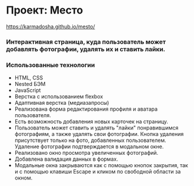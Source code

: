 # Проект: Место

https://karmadosha.github.io/mesto/

### Интерактивная страница, куда пользователь может добавлять фотографии, удалять их и ставить лайки.

### Использованные технологии
* HTML, CSS
* Nested БЭМ
* JavaScript
* Верстка с использованием flexbox
* Адаптивная верстка (медиазапросы)
* Реализована форма редактирования профиля и аватара пользователя.
* Есть возможность добавления новых карточек на страницу.
* Пользователь может ставить и удалять "лайки" понравившимся фотографиям, а также удалять свои фотографии. Кнопка удаления присутствует только на фото, добавленных пользователем. Удаление фотографии подтверждается в модальном окне.
* Реализовано окно просмотра увеличенных фотографий.
* Добавлена валидация данных в формах.
* Модальные окна закрываются как с помощью кнопок закрытия, так и с помощью клавиши Escape и кликом по свободной области за окном.


